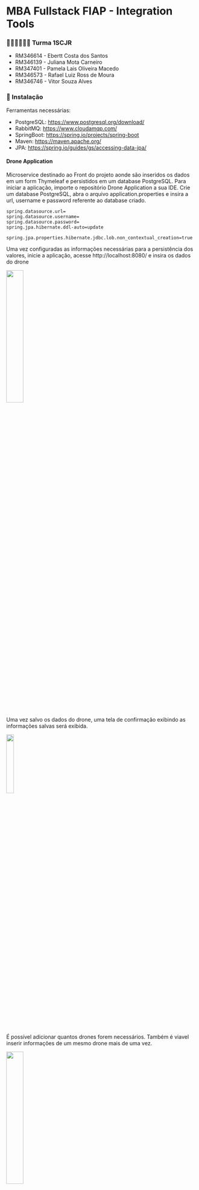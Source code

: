 # MBA Fullstack FIAP -  Integration Tools 

### 👩🏻‍🎓👨🏻‍🎓 Turma 1SCJR

+ RM346614 - Ebertt Costa dos Santos 
+ RM346139 - Juliana Mota Carneiro 
+ RM347401 - Pamela Lais Oliveira Macedo 
+ RM346573 - Rafael Luiz Ross de Moura 
+ RM346746 - Vitor Souza Alves 

### 🔧 Instalação
Ferramentas necessárias:
+ PostgreSQL: https://www.postgresql.org/download/
+ RabbitMQ: https://www.cloudamqp.com/
+ SpringBoot: https://spring.io/projects/spring-boot
+ Maven: https://maven.apache.org/
+ JPA: https://spring.io/guides/gs/accessing-data-jpa/

#### Drone Application
Microservice destinado ao Front do projeto aonde são inseridos os dados em um form Thymeleaf e persistidos em um database PostgreSQL.
Para iniciar a aplicação, importe o repositório Drone Application a sua IDE. Crie um database PostgreSQL, abra o arquivo application.properties
e insira a url, username e password referente ao database criado. 
```
spring.datasource.url=
spring.datasource.username=
spring.datasource.password=
spring.jpa.hibernate.ddl-auto=update

spring.jpa.properties.hibernate.jdbc.lob.non_contextual_creation=true
```

Uma vez configuradas as informações necessárias para a persistência dos valores, inicie a aplicação, acesse http://localhost:8080/ e insira os dados do drone

<img src="https://user-images.githubusercontent.com/114959652/205184917-8009041b-0cd4-4f08-a571-bfdedd64debf.png"  width="30%" height="30%">

Uma vez salvo os dados do drone, uma tela de confirmação exibindo as informações salvas será exibida.

<img src="https://user-images.githubusercontent.com/114959652/205185029-f4543815-f539-434f-bcc2-0b95d08df60d.png"  width="20%" height="20%">

É possível adicionar quantos drones forem necessários. Também é viavel inserir informações de um mesmo drone mais de uma vez.

<img src="https://user-images.githubusercontent.com/114959652/205185629-37967e1f-1fbb-44af-a78a-b5f0370cfcd0.png"  width="30%" height="30%">

#### Drone Producer
Microservice destinado ao Consumo dos dados inseridos no front, Job Scheduler e envio para a fila do RabbitMQ.
Crie uma nova instancia RabbitMQ. Insira a o url/password no campo addresses, e nomeie a fila no campo fiap.   
```
spring:
  rabbitmq:
    addresses: 
    
queue:
  fiap: 
  
server:
  port: 8081
uri: http://localhost:8080/externalAccess
```
Configure os valores desejados para o Scheduler
Acesse br.fiap.integrations.droneproducer.entities.ScheduledJob.PlayerService
```
public void runTimer() {
        final TimeDetails info = new TimeDetails();
        info.setTotalFireCount(6);
        info.setRemainingFireCount(info.getTotalFireCount());
        info.setRepeatIntervalMs(10000);
        info.setInitialOffsetMs(1000);
        info.setCallbackData("My callback data");

        scheduler.schedule( ScheduledJob.class, info);
    }


